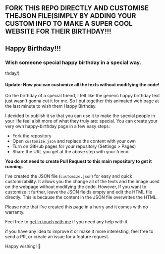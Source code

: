 

## FORK THIS REPO DIRECTLY AND CUSTOMISE THEJSON FILE(SIMPLY BY ADDING YOUR CUSTOM INFO TO MAKE A SUPER COOL WEBSITE FOR THEIR BIRTHDAY!!! 

## Happy Birthday!!!

### Wish someone special happy birthday in a special way.

thday/)

#### Update: Now you can customize all the texts without modifying the code!

On the birthday of a special friend, I felt like the generic happy birthday text just wasn't gonna cut it for me. So I put together this animated web page at the last minute to wish them Happy Birthday.

I decided to publish it so that you can use it to make the special people in your life feel a bit more of what they truly are: special.
You can create your very own happy-birthday page in a few easy steps:

* Fork the repository
* Open `customize.json` and replace the content with your own
* Turn on GitHub pages for your repository (Settings > Pages)
* Share the URL you get at the above step with your friend

**You do not need to create Pull Request to this main repository to get it running.**

I've created the JSON file (`customize.json`) for easy and quick customizability. It allows you the change all of the texts and the image used on the webpage without modifying the code. However, If you want to customize it further, leave the JSON fields empty and edit the HTML file directly. This is because the content in the JSON file overwrites the HTML.

Please note that I've created this page in a hurry and it comes with no warranty.

Feel free to [get in touch with me](https//:sarvesh.bio.link) if you need any help with it.

if you have any idea to improve it or make it more interesting, feel free to send a PR, or create an issue for a feature request.

Happy wishing! 🎉
